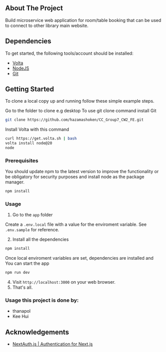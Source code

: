 ## About The Project

Build microservice web application for room/table booking that can be used to connect to other library main website.

## Dependencies

To get started, the following tools/account should be installed:
- [Volta](https://volta.sh/)
- [NodeJS](https://nodejs.org/en)
- [Git](https://git-scm.com/)

## Getting Started

To clone a local copy up and running follow these simple example steps.

Go to the folder to clone e.g desktop
To use git clone command install Git

```sh
git clone https://github.com/hazamashoken/CC_Group7_CW2_FE.git
```
Install Volta with this command 
```sh
curl https://get.volta.sh | bash
volta install node@20
node
```




### Prerequisites

You should update npm to the latest version to improve the functionality or be obligatory for security purposes and install node as the package manager.

```sh
npm install
```

### Usage
1. Go to the `app` folder

Create a `.env.local` file with a value for the enviroment variable. See `.env.sample` for reference.

2. Install all the dependencies
```sh
npm install
```
Once local enviroment variables are set, dependencies are installed and 
You can start the app 

```sh
npm run dev
```
4. Visit `http://localhost:3000` on your web browser.
5. That's all.

### Usage this project is done by:
- thanapol
- Kee Hui

## Acknowledgements
- [NextAuth.js | Authentication for Next.js](https://next-auth.js.org/)